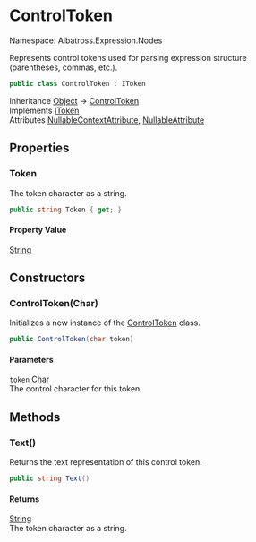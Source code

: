 # ControlToken

Namespace: Albatross.Expression.Nodes

Represents control tokens used for parsing expression structure (parentheses, commas, etc.).

```csharp
public class ControlToken : IToken
```

Inheritance [Object](https://docs.microsoft.com/en-us/dotnet/api/system.object) → [ControlToken](./albatross.expression.nodes.controltoken.md)<br>
Implements [IToken](./albatross.expression.nodes.itoken.md)<br>
Attributes [NullableContextAttribute](https://docs.microsoft.com/en-us/dotnet/api/system.runtime.compilerservices.nullablecontextattribute), [NullableAttribute](https://docs.microsoft.com/en-us/dotnet/api/system.runtime.compilerservices.nullableattribute)

## Properties

### **Token**

The token character as a string.

```csharp
public string Token { get; }
```

#### Property Value

[String](https://docs.microsoft.com/en-us/dotnet/api/system.string)<br>

## Constructors

### **ControlToken(Char)**

Initializes a new instance of the [ControlToken](./albatross.expression.nodes.controltoken.md) class.

```csharp
public ControlToken(char token)
```

#### Parameters

`token` [Char](https://docs.microsoft.com/en-us/dotnet/api/system.char)<br>
The control character for this token.

## Methods

### **Text()**

Returns the text representation of this control token.

```csharp
public string Text()
```

#### Returns

[String](https://docs.microsoft.com/en-us/dotnet/api/system.string)<br>
The token character as a string.
